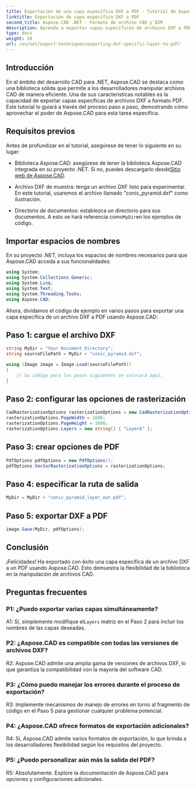 ```yaml
---
title: Exportación de una capa específica DXF a PDF - Tutorial de Aspose.CAD
linktitle: Exportación de capa específica DXF a PDF
second_title: Aspose.CAD .NET - Formato de archivo CAD y BIM
description: Aprenda a exportar capas específicas de archivos DXF a PDF usando Aspose.CAD para .NET. Siga esta guía paso a paso para una integración perfecta.
type: docs
weight: 10
url: /es/net/export-techniques/exporting-dxf-specific-layer-to-pdf/
---
```

## Introducción

En el ámbito del desarrollo CAD para .NET, Aspose.CAD se destaca como una biblioteca sólida que permite a los desarrolladores manipular archivos CAD de manera eficiente. Una de sus características notables es la capacidad de exportar capas específicas de archivos DXF a formato PDF. Este tutorial lo guiará a través del proceso paso a paso, demostrando cómo aprovechar el poder de Aspose.CAD para esta tarea específica.

## Requisitos previos

Antes de profundizar en el tutorial, asegúrese de tener lo siguiente en su lugar:

-  Biblioteca Aspose.CAD: asegúrese de tener la biblioteca Aspose.CAD integrada en su proyecto .NET. Si no, puedes descargarlo desde[Sitio web de Aspose.CAD](https://releases.aspose.com/cad/net/).

- Archivo DXF de muestra: tenga un archivo DXF listo para experimentar. En este tutorial, usaremos el archivo llamado "conic_pyramid.dxf" como ilustración.

-  Directorio de documentos: establezca un directorio para sus documentos. A esto se hará referencia como`MyDir`en los ejemplos de código.

## Importar espacios de nombres

En su proyecto .NET, incluya los espacios de nombres necesarios para que Aspose.CAD acceda a sus funcionalidades:

```csharp
using System;
using System.Collections.Generic;
using System.Linq;
using System.Text;
using System.Threading.Tasks;
using Aspose.CAD;
```

Ahora, dividamos el código de ejemplo en varios pasos para exportar una capa específica de un archivo DXF a PDF usando Aspose.CAD:

## Paso 1: cargue el archivo DXF

```csharp
string MyDir = "Your Document Directory";
string sourceFilePath = MyDir + "conic_pyramid.dxf";

using (Image image = Image.Load(sourceFilePath))
{
    // Su código para los pasos siguientes se colocará aquí.
}
```

## Paso 2: configurar las opciones de rasterización

```csharp
CadRasterizationOptions rasterizationOptions = new CadRasterizationOptions();
rasterizationOptions.PageWidth = 1600;
rasterizationOptions.PageHeight = 1600;
rasterizationOptions.Layers = new string[] { "LayerA" };
```

## Paso 3: crear opciones de PDF

```csharp
PdfOptions pdfOptions = new PdfOptions();
pdfOptions.VectorRasterizationOptions = rasterizationOptions;
```

## Paso 4: especificar la ruta de salida

```csharp
MyDir = MyDir + "conic_pyramid_layer_out.pdf";
```

## Paso 5: exportar DXF a PDF

```csharp
image.Save(MyDir, pdfOptions);
```

## Conclusión

¡Felicidades! Ha exportado con éxito una capa específica de un archivo DXF a un PDF usando Aspose.CAD. Esto demuestra la flexibilidad de la biblioteca en la manipulación de archivos CAD.

## Preguntas frecuentes

### P1: ¿Puedo exportar varias capas simultáneamente?

 A1: Sí, simplemente modifique el`Layers` matriz en el Paso 2 para incluir los nombres de las capas deseadas.

### P2: ¿Aspose.CAD es compatible con todas las versiones de archivos DXF?

R2: Aspose.CAD admite una amplia gama de versiones de archivos DXF, lo que garantiza la compatibilidad con la mayoría del software CAD.

### P3: ¿Cómo puedo manejar los errores durante el proceso de exportación?

R3: Implemente mecanismos de manejo de errores en torno al fragmento de código en el Paso 5 para gestionar cualquier problema potencial.

### P4: ¿Aspose.CAD ofrece formatos de exportación adicionales?

R4: Sí, Aspose.CAD admite varios formatos de exportación, lo que brinda a los desarrolladores flexibilidad según los requisitos del proyecto.

### P5: ¿Puedo personalizar aún más la salida del PDF?

R5: Absolutamente. Explore la documentación de Aspose.CAD para opciones y configuraciones adicionales.
